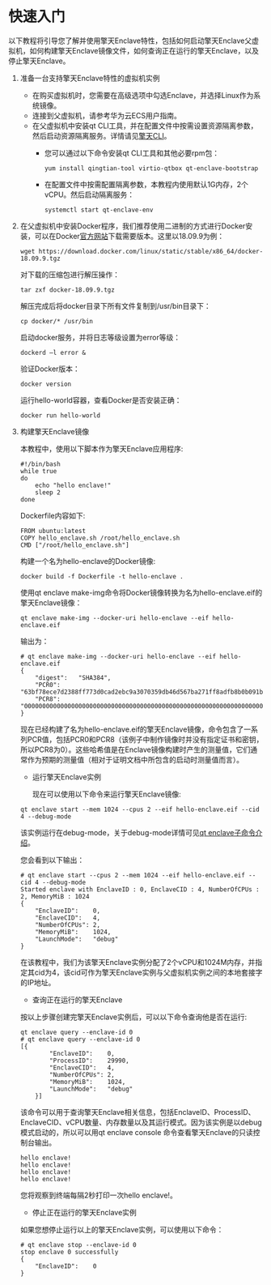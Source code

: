 # 快速入门<a name="ecs_03_1404"></a>

以下教程将引导您了解并使用擎天Enclave特性，包括如何启动擎天Enclave父虚拟机，如何构建擎天Enclave镜像文件，如何查询正在运行的擎天Enclave，以及停止擎天Enclave。

1.  准备一台支持擎天Enclave特性的虚拟机实例
    -   在购买虚拟机时，您需要在高级选项中勾选Enclave，并选择Linux作为系统镜像。
    -   连接到父虚拟机，请参考华为云ECS用户指南。
    -   在父虚拟机中安装qt CLI工具，并在配置文件中按需设置资源隔离参数，然后启动资源隔离服务。详情请见[擎天CLI](擎天CLI（qt-CLI）.md)。
        -   您可以通过以下命令安装qt CLI工具和其他必要rpm包：

            ```
            yum install qingtian-tool virtio-qtbox qt-enclave-bootstrap
            ```

        -   在配置文件中按需配置隔离参数，本教程内使用默认1G内存，2个vCPU。然后启动隔离服务：

            ```
            systemctl start qt-enclave-env
            ```


2.  在父虚拟机中安装Docker程序，我们推荐使用二进制的方式进行Docker安装，可以在Docker[官方网站](https://download.docker.com/linux/static/stable/x86_64/)下载需要版本。这里以18.09.9为例：

    ```
    wget https://download.docker.com/linux/static/stable/x86_64/docker-18.09.9.tgz
    ```

    对下载的压缩包进行解压操作：

    ```
    tar zxf docker-18.09.9.tgz
    ```

    解压完成后将docker目录下所有文件复制到/usr/bin目录下：

    ```
    cp docker/* /usr/bin
    ```

    启动docker服务，并将日志等级设置为error等级：

    ```
    dockerd –l error &
    ```

    验证Docker版本：

    ```
    docker version
    ```

    运行hello-world容器，查看Docker是否安装正确：

    ```
    docker run hello-world
    ```

3.  构建擎天Enclave镜像

    本教程中，使用以下脚本作为擎天Enclave应用程序:

    ```
    #!/bin/bash
    while true
    do
        echo "hello enclave!"
        sleep 2
    done
    ```

    Dockerfile内容如下:

    ```
    FROM ubuntu:latest
    COPY hello_enclave.sh /root/hello_enclave.sh
    CMD ["/root/hello_enclave.sh"]
    ```

    构建一个名为hello-enclave的Docker镜像:

    ```
    docker build -f Dockerfile -t hello-enclave . 
    ```

    使用qt enclave make-img命令将Docker镜像转换为名为hello-enclave.eif的擎天Enclave镜像：

    ```
    qt enclave make-img --docker-uri hello-enclave --eif hello-enclave.eif
    ```

    输出为：

    ```
    # qt enclave make-img --docker-uri hello-enclave --eif hello-enclave.eif
    {
        "digest":   "SHA384",
        "PCR0": "63bf78ece7d2388ff773d0cad2ebc9a3070359db46d567ba271ff8adfb8b0b091be4ff4d5dda3f1c83109096e3656f3b",
        "PCR8": "000000000000000000000000000000000000000000000000000000000000000000000000000000000000000000000000"
    }
    ```

    现在已经构建了名为hello-enclave.eif的擎天Enclave镜像，命令包含了一系列PCR值，包括PCR0和PCR8（该例子中制作镜像时并没有指定证书和密钥，所以PCR8为0）。这些哈希值是在Enclave镜像构建时产生的测量值，它们通常作为预期的测量值（相对于证明文档中所包含的启动时测量值而言）。

    -   运行擎天Enclave实例

        现在可以使用以下命令来运行擎天Enclave镜像:


    ```
    qt enclave start --mem 1024 --cpus 2 --eif hello-enclave.eif --cid 4 --debug-mode
    ```

    该实例运行在debug-mode，关于debug-mode详情可见[qt enclave子命令介绍](qt-enclave子命令介绍.md)。

    您会看到以下输出：

    ```
    # qt enclave start --cpus 2 --mem 1024 --eif hello-enclave.eif --cid 4 --debug-mode
    Started enclave with EnclaveID : 0, EnclaveCID : 4, NumberOfCPUs : 2, MemoryMiB : 1024
    {
        "EnclaveID":    0,
        "EnclaveCID":   4,
        "NumberOfCPUs": 2,
        "MemoryMiB":    1024,
        "LaunchMode":   "debug"
    }
    ```

    在该教程中，我们为该擎天Enclave实例分配了2个vCPU和1024M内存，并指定其cid为4，该cid可作为擎天Enclave实例与父虚拟机实例之间的本地套接字的IP地址。

    -   查询正在运行的擎天Enclave

    按以上步骤创建完擎天Enclave实例后，可以以下命令查询他是否在运行:

    ```
    qt enclave query --enclave-id 0
    # qt enclave query --enclave-id 0
    [{
            "EnclaveID":    0,
            "ProcessID":    29990,
            "EnclaveCID":   4,
            "NumberOfCPUs": 2,
            "MemoryMiB":    1024,
            "LaunchMode":   "debug"
        }]
    ```

    该命令可以用于查询擎天Enclave相关信息，包括EnclaveID、ProcessID、EnclaveCID、vCPU数量、内存数量以及其运行模式。因为该实例是以debug模式启动的，所以可以用qt enclave console 命令查看擎天Enclave的只读控制台输出。

    ```
    hello enclave!
    hello enclave!
    hello enclave!
    hello enclave!
    ```

    您将观察到终端每隔2秒打印一次hello enclave!。

    -   停止正在运行的擎天Enclave实例

    如果您想停止运行以上的擎天Enclave实例，可以使用以下命令：

    ```
    # qt enclave stop --enclave-id 0
    stop enclave 0 successfully
    {
        "EnclaveID":    0
    }
    ```


